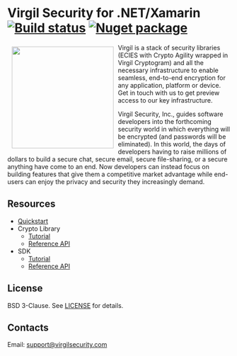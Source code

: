 # Virgil Security for .NET/Xamarin [![Build status](https://ci.appveyor.com/api/projects/status/kqs4lqw426gbpccm/branch/release?svg=true)](https://ci.appveyor.com/project/unlim-it/virgil-sdk-net/branch/release) [![Nuget package](https://img.shields.io/nuget/v/Virgil.SDK.svg)](https://www.nuget.org/packages/Virgil.SDK/)


<a href="https://d3js.org"><img width="230px" src="https://github.com/VirgilSecurity/virgil-net/blob/master/logo.png" align="left" hspace="10" vspace="6"></a>

Virgil is a stack of security libraries (ECIES with Crypto Agility wrapped in Virgil Cryptogram) and all the necessary infrastructure to enable seamless, end-to-end encryption for any application, platform or device. Get in touch with us to get preview access to our key infrastructure.

Virgil Security, Inc., guides software developers into the forthcoming security world in which everything will be encrypted (and passwords will be eliminated). In this world, the days of developers having to raise millions of dollars to build a secure chat, secure email, secure file-sharing, or a secure anything have come to an end. Now developers can instead focus on building features that give them a competitive market advantage while end-users can enjoy the privacy and security they increasingly demand.

## Resources

* [Quickstart](https://github.com/VirgilSecurity/virgil/blob/master/dot-net-csharp/quickstart/readme.md)
* Crypto Library 
  * [Tutorial](https://github.com/VirgilSecurity/virgil/blob/master/dot-net-csharp/crypto-library/readme.md) 
  * [Reference API](https://github.com/VirgilSecurity/virgil/blob/master/dot-net-csharp/crypto-library/reference-api.md)
* SDK
  * [Tutorial](https://github.com/VirgilSecurity/virgil/blob/master/dot-net-csharp/keys-sdk/readme.md)
  * [Reference API](https://github.com/VirgilSecurity/virgil/blob/master/dot-net-csharp/keys-sdk/reference-api.md)

## License
BSD 3-Clause. See [LICENSE](https://github.com/VirgilSecurity/virgil/blob/master/LICENSE) for details.

## Contacts
Email: <support@virgilsecurity.com>

